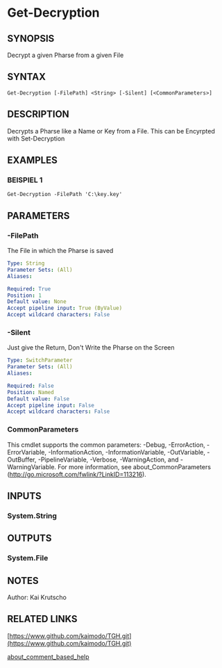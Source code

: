 ﻿---
external help file: TGH-help.xml
Module Name: TGH
online version: https://www.github.com/kaimodo/TGH.git
schema: 2.0.0
---

# Get-Decryption

## SYNOPSIS
Decrypt a given Pharse from a given File

## SYNTAX

```
Get-Decryption [-FilePath] <String> [-Silent] [<CommonParameters>]
```

## DESCRIPTION
Decrypts a Pharse like a Name or Key from a File.
This can be Encyrpted with Set-Decryption

## EXAMPLES

### BEISPIEL 1
```
Get-Decryption -FilePath 'C:\key.key'
```

## PARAMETERS

### -FilePath
The File in which the Pharse is saved

```yaml
Type: String
Parameter Sets: (All)
Aliases:

Required: True
Position: 1
Default value: None
Accept pipeline input: True (ByValue)
Accept wildcard characters: False
```

### -Silent
Just give the Return, Don't Write the Pharse on the Screen

```yaml
Type: SwitchParameter
Parameter Sets: (All)
Aliases:

Required: False
Position: Named
Default value: False
Accept pipeline input: False
Accept wildcard characters: False
```

### CommonParameters
This cmdlet supports the common parameters: -Debug, -ErrorAction, -ErrorVariable, -InformationAction, -InformationVariable, -OutVariable, -OutBuffer, -PipelineVariable, -Verbose, -WarningAction, and -WarningVariable.
For more information, see about_CommonParameters (http://go.microsoft.com/fwlink/?LinkID=113216).

## INPUTS

### System.String

## OUTPUTS

### System.File

## NOTES
Author: Kai Krutscho

## RELATED LINKS

[https://www.github.com/kaimodo/TGH.git](https://www.github.com/kaimodo/TGH.git)

[about_comment_based_help]()

